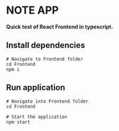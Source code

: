 # NOTE APP

**Quick test of React Frontend in typescript.**


## Install dependencies
```
# Navigate to Frontend folder 
cd Frontend
npm i
```


## Run application
```
# Navigate into Frontend folder
cd Frontend

# Start the application 
npm start
```

